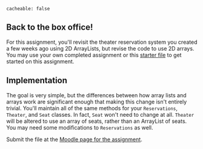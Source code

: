 ```
cacheable: false
```

## Back to the box office!

For this assignment, you'll revisit the theater reservation system you created a few weeks ago using 2D ArrayLists, but revise the code to use
2D arrays. You may use your own completed assignment or this
[starter file](http://mathcs.pugetsound.edu/~tmullen/ics/TheaterRows.zip) to get started on this assignment.

## Implementation

The goal is very simple, but the differences between how array lists and arrays work are significant enough that making this change isn't entirely trivial. You'll maintain all of the same methods for your `Reservations`, `Theater`, and `Seat` classes. In fact, `Seat` won't need to change at all. `Theater` will be altered to use an array of seats, rather than an ArrayList of seats. You may need some modifications to `Reservations` as well.


Submit the file at the [Moodle page for the assignment](https://moodle.pugetsound.edu/moodle/mod/assign/view.php?id=331418).
